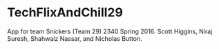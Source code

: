 # TechFlixAndChill29
App for team Snickers (Team 29) 2340 Spring 2016.
Scott Higgins, Niraj Suresh, Shahwaiz Nassar, and Nicholas Button. 
